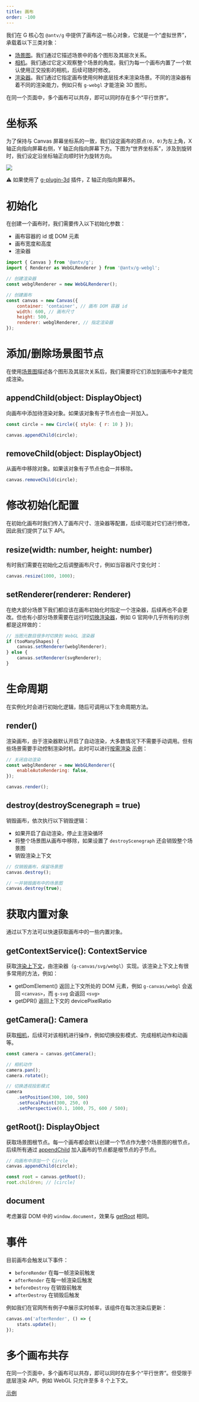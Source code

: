 ```yaml
---
title: 画布
order: -100
---
```


我们在 G 核心包 `@antv/g` 中提供了画布这一核心对象，它就是一个“虚拟世界”，承载着以下三类对象：

-   [场景图](/zh/docs/guide/diving-deeper/scenegraph)。我们通过它描述场景中的各个图形及其层次关系。
-   [相机](/zh/docs/api/camera)。我们通过它定义观察整个场景的角度。我们为每一个画布内置了一个默认使用正交投影的相机，后续可随时修改。
-   [渲染器](/zh/docs/api/renderer)。我们通过它指定画布使用何种底层技术来渲染场景。不同的渲染器有着不同的渲染能力，例如只有 `g-webgl` 才能渲染 3D 图形。

在同一个页面中，多个画布可以共存，即可以同时存在多个“平行世界”。

# 坐标系

为了保持与 Canvas 屏幕坐标系的一致，我们设定画布的原点`(0, 0)`为左上角，X 轴正向指向屏幕右侧，Y 轴正向指向屏幕下方。下图为“世界坐标系”，涉及到旋转时，我们设定沿坐标轴正向顺时针为旋转方向。

![](https://developer.mozilla.org/en-US/docs/Web/API/Canvas_API/Tutorial/Drawing_shapes/canvas_default_grid.png)

⚠️ 如果使用了 [g-plugin-3d](/zh/docs/plugins/3d) 插件，Z 轴正向指向屏幕外。

# 初始化

在创建一个画布时，我们需要传入以下初始化参数：

-   画布容器的 id 或 DOM 元素
-   画布宽度和高度
-   渲染器

```js
import { Canvas } from '@antv/g';
import { Renderer as WebGLRenderer } from '@antv/g-webgl';

// 创建渲染器
const webglRenderer = new WebGLRenderer();

// 创建画布
const canvas = new Canvas({
    container: 'container', // 画布 DOM 容器 id
    width: 600, // 画布尺寸
    height: 500,
    renderer: webglRenderer, // 指定渲染器
});
```

# 添加/删除场景图节点

在使用[场景图](/zh/docs/guide/diving-deeper/scenegraph)描述各个图形及其层次关系后，我们需要将它们添加到画布中才能完成渲染。

## appendChild(object: DisplayObject)

向画布中添加待渲染对象。如果该对象有子节点也会一并加入。

```js
const circle = new Circle({ style: { r: 10 } });

canvas.appendChild(circle);
```

## removeChild(object: DisplayObject)

从画布中移除对象。如果该对象有子节点也会一并移除。

```js
canvas.removeChild(circle);
```

# 修改初始化配置

在初始化画布时我们传入了画布尺寸、渲染器等配置，后续可能对它们进行修改，因此我们提供了以下 API。

## resize(width: number, height: number)

有时我们需要在初始化之后调整画布尺寸，例如当容器尺寸变化时：

```js
canvas.resize(1000, 1000);
```

## setRenderer(renderer: Renderer)

在绝大部分场景下我们都应该在画布初始化时指定一个渲染器，后续再也不会更改。但也有小部分场景需要在运行时[切换渲染器](/zh/docs/guide/diving-deeper/switch-renderer#运行时切换)，例如 G 官网中几乎所有的示例都是这样做的：

```js
// 当图元数目很多时切换到 WebGL 渲染器
if (tooManyShapes) {
    canvas.setRenderer(webglRenderer);
} else {
    canvas.setRenderer(svgRenderer);
}
```

# 生命周期

在实例化时会进行初始化逻辑，随后可调用以下生命周期方法。

## render()

渲染画布，由于渲染器默认开启了自动渲染，大多数情况下不需要手动调用。但有些场景需要手动控制渲染时机，此时可以进行[按需渲染](/zh/docs/guide/diving-deeper/rendering-on-demand) [示例](/zh/examples/canvas#rendering-on-demand)：

```js
// 关闭自动渲染
const webglRenderer = new WebGLRenderer({
    enableAutoRendering: false,
});

canvas.render();
```

## destroy(destroyScenegraph = true)

销毁画布，依次执行以下销毁逻辑：

-   如果开启了自动渲染，停止主渲染循环
-   将整个场景图从画布中移除，如果设置了 `destroyScenegraph` 还会销毁整个场景图
-   销毁渲染上下文

```js
// 仅销毁画布，保留场景图
canvas.destroy();

// 一并销毁画布中的场景图
canvas.destroy(true);
```

# 获取内置对象

通过以下方法可以快速获取画布中的一些内置对象。

## getContextService(): ContextService

获取[渲染上下文](/zh/docs/api/renderer#渲染环境上下文)，由渲染器（`g-canvas/svg/webgl`）实现。该渲染上下文上有很多常用的方法，例如：
* getDomElement() 返回上下文所处的 DOM 元素，例如 `g-canvas/webgl` 会返回 `<canvas>`，而 `g-svg` 会返回 `<svg>`
* getDPR() 返回上下文的 devicePixelRatio

## getCamera(): Camera

获取[相机](/zh/docs/api/camera)，后续可对该相机进行操作，例如切换投影模式、完成相机动作和动画等。

```js
const camera = canvas.getCamera();

// 相机动作
camera.pan();
camera.rotate();

// 切换透视投影模式
camera
    .setPosition(300, 100, 500)
    .setFocalPoint(300, 250, 0)
    .setPerspective(0.1, 1000, 75, 600 / 500);
```

## getRoot(): DisplayObject

获取场景图根节点。每一个画布都会默认创建一个节点作为整个场景图的根节点，后续所有通过 [appendChild]() 加入画布的节点都是根节点的子节点。

```js
// 向画布中添加一个 Circle
canvas.appendChild(circle);

const root = canvas.getRoot();
root.children; // [circle]
```

## document

考虑兼容 DOM 中的 `window.document`，效果与 [getRoot](/zh/docs/api/canvas#getroot-displayobject) 相同。

# 事件

目前画布会触发以下事件：

-   `beforeRender` 在每一帧渲染前触发
-   `afterRender` 在每一帧渲染后触发
-   `beforeDestroy` 在销毁前触发
-   `afterDestroy` 在销毁后触发

例如我们在官网所有例子中展示实时帧率，该组件在每次渲染后更新：

```js
canvas.on('afterRender', () => {
    stats.update();
});
```

# 多个画布共存

在同一个页面中，多个画布可以共存，即可以同时存在多个“平行世界”。但受限于底层渲染 API，例如 WebGL 只允许至多 8 个上下文。

[示例](/zh/examples/canvas#multi-canvas)
